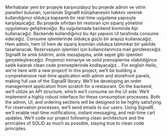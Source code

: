Merhabalar yeni bir projeyle karşınızdayız bu projede admin ve vitrin panelleri bulunan, içerisinde SignalR kütüphanesini hakkını vererek kullandığımız oldukça kapsamlı bir real-time uygulama yapısıyla karşılaşacağız. Bu projede sıfırdan bir restoran için sipariş yönetimi uygulaması geliştireceğiz. Bu uygulamada backend kısmında Api kullanacağız. Backende kullandığımız bu Api yapısını UI tarafında consume edeceğiz. Consume işlemlerinde oldukça güçlü bir arayüz kullanacağız. Hem admin, hem UI hem de sipariş kısımları oldukça tatminkar bir şekilde tasarlanacak. Rezervasyon işlemleri için kullanıcılarımıza mail göndereceğiz. SignalR ile anlık bildirim, anlık mesajlaşma, anlık sepet gibi işlemleri gerçekleştireceğiz. Projemizi mimariye ve solid prensiplerine olabildiğince sadık kalarak clean code prenseplerinde kodlayacağız...
For english                                                                                                                                                                                                              Hello, we're here with a new project! In this project, we’ll be building a comprehensive real-time application with admin and storefront panels, making full use of the SignalR library. We’ll be developing an order management application from scratch for a restaurant. On the backend, we’ll utilize an API structure, which we’ll consume on the UI side. We’ll implement a highly robust interface for these consumption processes. Both the admin, UI, and ordering sections will be designed to be highly satisfying. For reservation processes, we’ll send emails to our users. Using SignalR, we’ll enable real-time notifications, instant messaging, and real-time cart updates. We’ll code our project following clean architecture and the principles of SOLID as much as possible, staying true to clean code principles.
